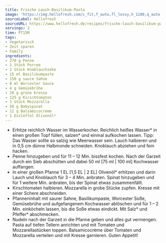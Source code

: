 ```yaml
---
title: Frische Lauch-Basilikum-Pasta
image: 'https://img.hellofresh.com/c_fit,f_auto,fl_lossy,h_1100,q_auto,w_2600/hellofresh_s3/image/frische-lauch-basilikum-pasta-b8dee6ab.jpg'
sourceLabel: Hellofresh
sourceURL: https://www.hellofresh.de/recipes/frische-lauch-basilikum-pasta-62ab30acfc98e1bd260cefd2
servings: 2
time: PT15M
tags:
- Vegetarisch
- Zeit sparen
- Family
ingredients:
- 270 g Penne
- 1 Stück Porree
- 2 Stück Knoblauchzehe
- 15 ml Basilikumpaste
- 150 g saure Sahne
- 8 ml Worcester Sauce
- 4 g Gemüsebrühe
- 20 g grüne Kresse
- 125 g Kirschtomaten
- 1 Stück Mozzarella
- 50 g Babyspinat
- 12 g Balsamicocreme
- 1 Esslöffel Olivenöl*
---
```


- Erhitze reichlich Wasser im Wasserkocher. Reichlich heißes Wasser\* in einen großen Topf füllen, salzen\* und einmal aufkochen lassen. Tipp: Das Wasser sollte so salzig wie Meerwasser sein.  Lauch halbieren und in 0,5 cm dünne Halbmonde schneiden. Knoblauch abziehen und fein hacken.
- Penne hinzugeben und für 11 – 12 Min. bissfest kochen.  Nach der Garzeit durch ein Sieb abschütten und dabei 50 ml [75 ml | 100 ml] Kochwasser auffangen.
- In einer großen Pfanne 1 EL [1,5 EL | 2 EL] Olivenöl\* erhitzen und darin Lauch und Knoblauch für 3 – 4 Min. anbraten.  Spinat hinzugeben und für 1 weitere Min. anbraten, bis der Spinat etwas zusammenfällt.
- Kirschtomaten halbieren. Mozzarella in grobe Stücke zupfen. Kresse mit einer Schere abschneiden.
- Pfanneninhalt mit saurer Sahne, Basilikumpaste, Worcester Soße, Gemüsebrühe und aufgefangenem Kochwasser ablöschen und für 1 – 2 Min. einköcheln lassen, bis die Soße etwas eindickt. Mit Salz\* und Pfeffer\* abschmecken.
- Nudeln nach der Garzeit in die Pfanne geben und alles gut vermengen. Pasta auf tiefen Tellern anrichten und mit Tomaten und Mozzarellastücken toppen. Balsamicocrème über Tomaten und Mozzarella verteilen und mit Kresse garnieren. Guten Appetit!
